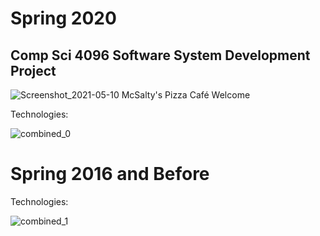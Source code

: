 # Spring 2020

## Comp Sci 4096 Software System Development Project

![Screenshot_2021-05-10 McSalty's Pizza Café Welcome ](https://user-images.githubusercontent.com/83979403/117755833-99715a00-b1e2-11eb-8c6f-d628448f9bd4.png)

Technologies:

![combined_0](https://user-images.githubusercontent.com/83979403/117925464-e0cc1900-b2bc-11eb-8ff6-d9d168910e9e.png)

# Spring 2016 and Before

Technologies:

![combined_1](https://user-images.githubusercontent.com/83979403/117927373-be87ca80-b2bf-11eb-86b9-de2cca205e50.png)


